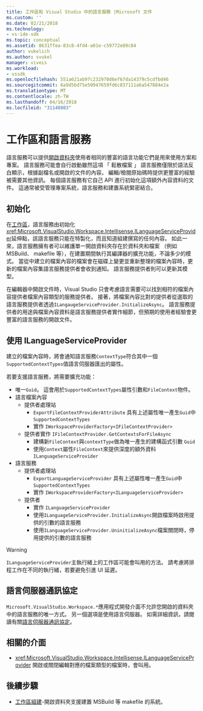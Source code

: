 ```yaml
---
title: 工作區和 Visual Studio 中的語言服務 |Microsoft 文件
ms.custom: ''
ms.date: 02/21/2018
ms.technology:
- vs-ide-sdk
ms.topic: conceptual
ms.assetid: 8631ffea-83c8-4fd4-a01e-c59772e89c84
author: vukelich
ms.author: svukel
manager: viveis
ms.workload:
- vssdk
ms.openlocfilehash: 551a621ab97c232970d6ef67da14379c5cdfbd46
ms.sourcegitcommit: 6a9d5bd75e50947659fd6c837111a6a547884e2a
ms.translationtype: MT
ms.contentlocale: zh-TW
ms.lasthandoff: 04/16/2018
ms.locfileid: "31140803"
---
```

# <a name="workspaces-and-language-services"></a>工作區和語言服務

語言服務可以提供[開啟資料夾](../ide/develop-code-in-visual-studio-without-projects-or-solutions.md)使用者相同的豐富的語言功能它們是用來使用方案和專案。 語言服務可能會自行啟動雖然這項 「 鬆散檔案 」 語言服務僅限於語法反白顯示，根據副檔名或開啟的文件的內容。 編輯/檢閱原始碼時提供更豐富的經驗被需要其他資訊。 每個語言服務有它自己 API 進行初始化這項額外內容資料的文件。 這通常被受管理專案系統，語言服務和建置系統緊密結合。

## <a name="initialization"></a>初始化

在[工作區](workspaces.md)，語言服務由初始化<xref:Microsoft.VisualStudio.Workspace.Intellisense.ILanguageServiceProvider>延伸點，該語言服務只能在特製化，而且知道組建撰寫的任何內容。 如此一來，語言服務擁有者可以維護單一開啟資料夾存在於資料夾和檔案 （例如 MSBuild、 makefile 等），在建置期間執行其編譯器的擴充功能，不論多少的模式。 當從中建立的檔案內容的檔案會在磁碟上變更並重新整理的檔案內容時，更新的檔案內容集語言服務提供者會收到通知。 語言服務提供者則可以更新其模型。

在編輯器中開啟文件時，Visual Studio 只會考慮語言需要可以找到相符的檔案內容提供者檔案內容類型的服務提供者。 接著，將檔案內容比對的提供者從選取的語言服務提供者透過`ILangaugeServiceProvider.InitializeAsync`。 語言服務提供者的用途與檔案內容資料是語言服務提供者實作細節，但預期的使用者經驗會更豐富的語言服務的開啟文件。

## <a name="using-ilanguageserviceprovider"></a>使用 ILanguageServiceProvider

建立的檔案內容時，將會通知語言服務`ContextType`符合其中一個`SupportedContextTypes`值語言伺服器匯出的屬性。

若要支援語言服務，將需要擴充功能：

- 唯一`Guid`。 這會用於`SupportedContextTypes`屬性引數和`FileContext`物件。
- 語言檔案內容
  - 提供者處理站
    - `ExportFileContextProviderAttribute` 具有上述屬性唯一產生`Guid`中 `SupportedContextTypes`
    - 實作 `IWorkspaceProviderFactory<IFileContextProvider>`
  - 提供者實作 `IFileContextProvider.GetContextsForFileAsync`
    - 建構新`FileContext`與`contextType`做為唯一產生的建構函式引數 `Guid`
    - 使用`Context`屬性`FileContext`來提供深度的額外資料 `ILanguageServiceProvider`
- 語言服務
  - 提供者處理站
    - `ExportLanguageServiceProvider` 具有上述屬性唯一產生`Guid`中 `SupportedContextTypes`
    - 實作 `IWorkspaceProviderFactory<ILanguageServiceProvider>`
  - 提供者
    - 實作 `ILanguageServiceProvider`
    - 使用`ILanguageServiceProvider.InitializeAsync`開啟檔案時啟用提供的引數的語言服務
    - 使用`ILanguageServiceProvider.UninitializeAsync`檔案關閉時，停用提供的引數的語言服務

>[!WARNING]
>`ILanguageServiceProvider`主執行緒上的工作區可能會叫用的方法。 請考慮將排程工作在不同的執行緒，若要避免引進 UI 延遲。

## <a name="language-server-protocol"></a>語言伺服器通訊協定

`Microsoft.VisualStudio.Workspace.*`應用程式開發介面不允許您開啟的資料夾中的語言服務的唯一方式。 另一個選項是使用語言伺服器。 如需詳細資訊，請閱讀有關[語言伺服器通訊協定](language-server-protocol.md)。

## <a name="related-interfaces"></a>相關的介面

- <xref:Microsoft.VisualStudio.Workspace.Intellisense.ILanguageServiceProvider> 開啟或關閉編輯對應的檔案類型的檔案時，會叫用。

## <a name="next-steps"></a>後續步驟

* [工作區組建](workspace-build.md)-開啟資料夾支援建置 MSBuild 等 makefile 的系統。 